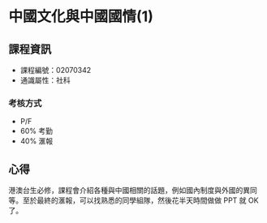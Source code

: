 # 中國文化與中國國情(1)



## 課程資訊

* 課程編號：02070342
* 通識屬性：社科

### 考核方式

* P/F
* 60% 考勤
* 40% 滙報

## 心得

港澳台生必修，課程會介紹各種與中國相關的話題，例如國內制度與外國的異同等。至於最終的滙報，可以找熟悉的同學組隊，然後花半天時間做做 PPT 就 OK 了。
